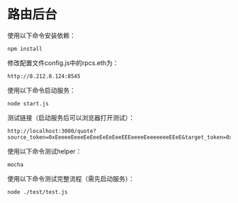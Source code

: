 # 路由后台
使用以下命令安装依赖：
```shell
npm install
```

修改配置文件config.js中的rpcs.eth为：
```shell
http://8.212.8.124:8545
```

使用以下命令启动服务：
```shell
node start.js
```

测试链接（启动服务后可以浏览器打开测试）：
```shell
http://localhost:3000/quote?source_token=0xEeeeeEeeeEeEeeEeEeEeeEEEeeeeEeeeeeeeEEeE&target_token=0xBcca60bB61934080951369a648Fb03DF4F96263C&amount=1000000000000000000&part=50&slippage=5&address=0x90F8bf6A479f320ead074411a4B0e7944Ea8c9C1&&depth=1
```

使用以下命令测试helper：
```shell
mocha
```
使用以下命令测试完整流程（需先启动服务）：
```shell
node ./test/test.js
```

